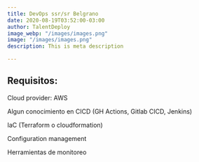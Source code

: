 ```yaml
---
title: DevOps ssr/sr Belgrano
date: 2020-08-19T03:52:00-03:00
author: TalentDeploy
image_webp: "/images/images.png"
image: "/images/images.png"
description: This is meta description

---
```

## Requisitos:

Cloud provider: AWS

Algun conocimiento en CICD (GH Actions, Gitlab CICD, Jenkins)

IaC (Terraform o cloudformation)

Configuration management

Herramientas de monitoreo